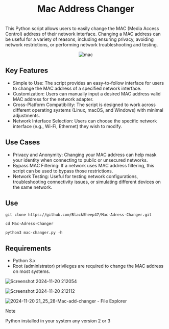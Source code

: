<h1 align="center">Mac Address Changer</h1><br>
This Python script allows users to easily change the MAC (Media Access Control) address of their network interface. Changing a MAC address can be useful for a variety of reasons, including ensuring privacy, avoiding network restrictions, or performing network troubleshooting and testing.

<div align="center">

![mac](https://github.com/user-attachments/assets/4dce5a95-3bd1-4f70-b5a5-3a5dbbe9c0bc)

</div>

<h2>Key Features</h2>

* Simple to Use: The script provides an easy-to-follow interface for users to change the MAC address of a specified network interface.<br>
* Customization: Users can manually input a desired MAC address valid MAC address for the network adapter.<br>
* Cross-Platform Compatibility: The script is designed to work across different operating systems (Linux, macOS, and Windows) with minimal adjustments.<br>
* Network Interface Selection: Users can choose the specific network interface (e.g., Wi-Fi, Ethernet) they wish to modify.<br>

<h2>Use Cases</h2>

* Privacy and Anonymity: Changing your MAC address can help mask your identity when connecting to public or unsecured networks.
* Bypass MAC Filtering: If a network uses MAC address filtering, this script can be used to bypass those restrictions.
* Network Testing: Useful for testing network configurations, troubleshooting connectivity issues, or simulating different devices on the same network.

<h2>Use</h2>

```git clone https://github.com/BlackSheep47/Mac-Adress-Changer.git``` <br>

```cd Mac-Adress-Changer```<br>

```python3 mac-changer.py -h```<br>

<h2>Requirements</h2>

* Python 3.x
* Root (administrator) privileges are required to change the MAC address on most systems.

![Screenshot 2024-11-20 212054](https://github.com/user-attachments/assets/1fd7d0a9-50ef-4401-bba7-adbd5a62a753)

![Screenshot 2024-11-20 212112](https://github.com/user-attachments/assets/b2f4d922-1c43-4520-9146-37df93efdaf1)

![2024-11-20 21_25_28-Mac-add-changer - File Explorer](https://github.com/user-attachments/assets/0f49ae06-5533-49ac-9922-fadc87bca6c3)

> [!NOTE]
> Python installed in your system any version 2 or 3


